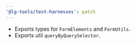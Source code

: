 ```yaml
---
'@lg-tools/test-harnesses': patch
---
```


- Exports types for `FormElements` and `FormUtils`.
- Exports util `queryByQuerySelector`.
